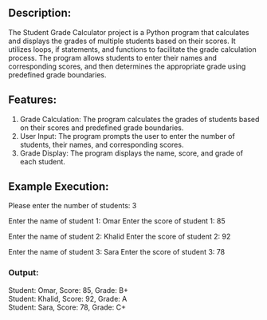 ## Description:
The Student Grade Calculator project is a Python program that calculates and displays the grades of multiple students based on their scores. It utilizes loops, if statements, and functions to facilitate the grade calculation process. The program allows students to enter their names and corresponding scores, and then determines the appropriate grade using predefined grade boundaries.

## Features:
1. Grade Calculation: The program calculates the grades of students based on their scores and predefined grade boundaries.
2. User Input: The program prompts the user to enter the number of students, their names, and corresponding scores.
3. Grade Display: The program displays the name, score, and grade of each student.

## Example Execution:

Please enter the number of students: 3

Enter the name of student 1: Omar
Enter the score of student 1: 85

Enter the name of student 2: Khalid
Enter the score of student 2: 92

Enter the name of student 3: Sara
Enter the score of student 3: 78

### Output:
Student: Omar, Score: 85, Grade: B+   
Student: Khalid, Score: 92, Grade: A   
Student: Sara, Score: 78, Grade: C+   
